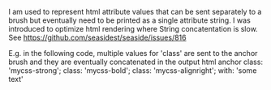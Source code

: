 I am used to represent html attribute values that can be sent separately to a brush but eventually need to be printed as a single attribute string. I was introduced to optimize html rendering where String concatentation is slow. See https://github.com/seasidest/seaside/issues/816

E.g. in the following code, multiple values for 'class' are sent to the anchor brush and they are eventually concatenated in the output
html anchor
   class: 'mycss-strong';
   class: 'mycss-bold';
   class: 'mycss-alignright';
   with: 'some text'
